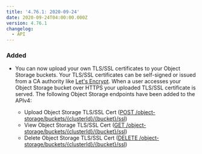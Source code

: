 ```yaml
---
title: '4.76.1: 2020-09-24'
date: 2020-09-24T04:00:00.000Z
version: 4.76.1
changelog:
  - API
---
```


### Added

- You can now upload your own TLS/SSL certificates to your Object Storage buckets. Your TLS/SSL certificates can be self-signed or issued from a CA authority like [Let's Encrypt](https://letsencrypt.org/). When a user accesses your Object Storage bucket over HTTPS your uploaded TLS/SSL certificate is served. The following Object Storage endpoints have been added to the APIv4:

    - Upload Object Storage TLS/SSL Cert ([POST /object-storage/buckets/{clusterId}/{bucket}/ssl](https://www.linode.com/docs/api/object-storage/#object-storage-tlsssl-cert-upload))
    - View Object Storage TLS/SSL Cert ([GET /object-storage/buckets/{clusterId}/{bucket}/ssl](https://www.linode.com/docs/api/object-storage/#object-storage-tlsssl-cert-view))
    - Delete Object Storage TLS/SSL Cert ([DELETE /object-storage/buckets/{clusterId}/{bucket}/ssl](https://www.linode.com/docs/api/object-storage/#object-storage-tlsssl-cert-delete))
